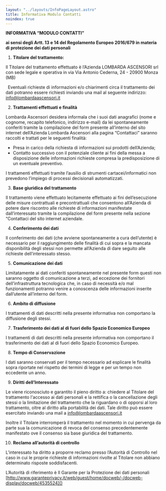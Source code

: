 ```yaml
---
layout: "../layouts/InfoPageLayout.astro"
title: Informativa Modulo Contatti
noindex: true
---
```


**INFORMATIVA “MODULO CONTATTI”** 

**ai sensi degli Artt. 13 e 14 del Regolamento Europeo 2016/679 in materia di protezione dei dati personali**

1. **Titolare del trattamento:**

Il Titolare del trattamento effettuato è <a name="_hlk499917198"></a>l’Azienda LOMBARDA ASCENSORI srl con sede legale e operativa in via Via Antonio Cederna, 24 - 20900 Monza (MB)

` `Eventuali richieste di informazioni e/o chiarimenti circa il trattamento dei dati potranno essere richiesti inviando una mail al seguente indirizzo: <info@lombardaascensori.it> 

2. **Trattamenti effettuati e finalità**

Lombarda Ascensori desidera informala che i suoi dati anagrafici (nome e cognome, recapito telefonico, indirizzo e-mail) da lei spontaneamente conferiti tramite la compilazione del form presente all’interno del sito internet dell’Azienda Lombarda Ascensori alla pagina “Contattaci” saranno raccolti e trattati per le seguenti finalità:

- Presa in carico della richiesta di informazioni sui prodotti dell’Azienda;
- Contatto successivo con il potenziale cliente ai fini della messa a disposizione delle informazioni richieste compresa la predisposizione di un eventuale preventivo.

I trattamenti effettuati tramite l’ausilio di strumenti cartacei/informatici non prevedono l’impiego di processi decisionali automatizzati.

3. **Base giuridica del trattamento**

Il trattamento viene effettuato lecitamente effettuato ai fini dell’esecuzione delle misure contrattuali e precontrattuali che consentono all’Azienda di potere dare riscontro alle richieste di informazioni manifestate dall’interessato tramite la compilazione del form presente nella sezione “Contattaci del sito internet aziendale. 

4. **Conferimento dei dati**

Il conferimento dei dati (che avviene spontaneamente a cura dell’utente) è necessario per il raggiungimento delle finalità di cui sopra e la mancata disponibilità degli stessi non permette all’Azienda di dare seguito alle richieste dell’interessato stesso.

5. **Comunicazione dei dati** 

Limitatamente ai dati conferiti spontaneamente nel presente form questi non saranno oggetto di comunicazione a terzi, ad eccezione dei fornitori dell’infrastruttura tecnologica che, in caso di necessità e/o mal funzionamenti potranno venire a conoscenza delle informazioni inserite dall’utente all’interno del form. 

6. **Ambito di diffusione**

I trattamenti di dati descritti nella presente informativa non comportano la diffusione degli stessi.

7. **Trasferimento dei dati al di fuori dello Spazio Economico Europeo**

I trattamenti di dati descritti nella presente informativa non comportano il trasferimento dei dati al di fuori dello Spazio Economico Europeo.

8. **Tempo di Conservazione**

I dati saranno conservati per il tempo necessario ad esplicare le finalità sopra riportate nel rispetto dei termini di legge e per un tempo non eccedente un anno.

9. **Diritti dell’Interessato**

Le viene riconosciuto e garantito il pieno diritto a: chiedere al Titolare del trattamento l'accesso ai dati personali e la rettifica o la cancellazione degli stessi o la limitazione del trattamento che la riguardano o di opporsi al loro trattamento, oltre al diritto alla portabilità dei dati. Tale diritto può essere esercitato inviando una mail a  <info@lombardaascensori.it> 

Inoltre il Titolare interromperà il trattamento nel momento in cui pervenga da parte sua la comunicazione di revoca del consenso precedentemente manifestato ove il consenso sia base giuridica del trattamento.

10. **Reclamo all’autorità di controllo**

L’interessato ha diritto a proporre reclamo presso l’Autorità di Controllo nel caso in cui le proprie richieste di informazioni rivolte al Titolare non abbiano determinato risposte soddisfacenti.

L’Autorità di riferimento è Il Garante per la Protezione dei dati personali [http://www.garanteprivacy.it/web/guest/home/docweb/-/docweb-display/docweb/4535524]()